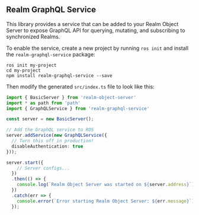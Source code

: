 ## Realm GraphQL Service

This library provides a service that can be added to your Realm Object Server
to expose GraphQL API for querying, mutating, and subscribing to synchronized
Realms.

To enable the service, create a new project by running `ros init` and install
the `realm-graphql-service` package:

```
ros init my-project
cd my-project
npm install realm-graphql-service --save
```

Then modify the generated `src/index.ts` file to look like this:

```ts
import { BasicServer } from 'realm-object-server'
import * as path from 'path'
import { GraphQLService } from 'realm-graphql-service'

const server = new BasicServer();

// Add the GraphQL service to ROS
server.addService(new GraphQLService({
  // Turn this off in production!
  disableAuthentication: true
}));

server.start({
    // Server configs...
  })
  .then(() => {
    console.log(`Realm Object Server was started on ${server.address}`)
  })
  .catch(err => {
    console.error(`Error starting Realm Object Server: ${err.message}`)
  });
```